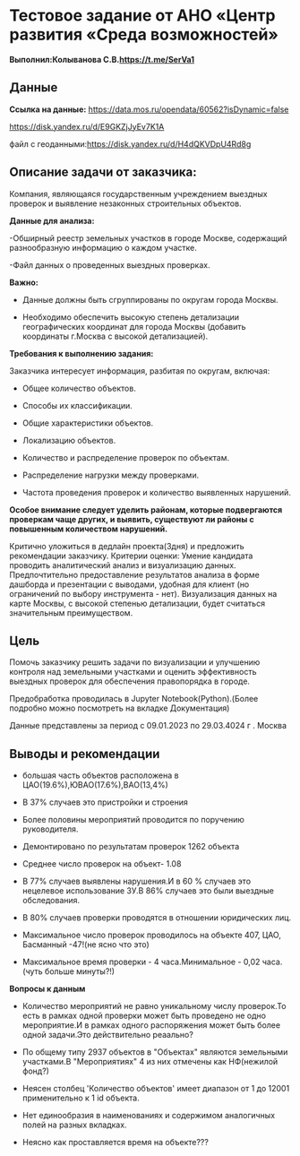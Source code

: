 # Тестовое задание   от АНО «Центр развития «Среда возможностей»
**Выполнил:Колыванова С.В.<https://t.me/SerVa1>**

## Данные

**Ссылка на данные:**
https://data.mos.ru/opendata/60562?isDynamic=false

https://disk.yandex.ru/d/E9GKZjJyEv7K1A  

файл с геоданными:https://disk.yandex.ru/d/H4dQKVDpU4Rd8g

## Описание задачи от заказчика:

Компания, являющаяся государственным учреждением
выездных проверок и выявление незаконных строительных объектов.

**Данные для анализа:**

-Обширный реестр земельных участков в городе Москве, содержащий разнообразную информацию о каждом участке.

-Файл данных о проведенных выездных проверках.

**Важно:** 
- Данные должны быть сгруппированы по округам города Москвы.

- Необходимо обеспечить высокую степень детализации географических координат для города Москвы (добавить координаты г.Москва с высокой детализацией).

**Требования к выполнению задания:**

Заказчика интересует информация, разбитая по округам, включая:
 - Общее количество объектов.
 
 - Способы их классификации.
 
 - Общие характеристики объектов.

 - Локализацию объектов.
 
 - Количество и распределение проверок по объектам.
 
 - Распределение нагрузки между проверками.
 
 - Частота проведения проверок и количество выявленных нарушений.
 
**Особое внимание следует уделить районам, которые подвергаются проверкам чаще других, и выявить, существуют ли районы с повышенным количеством нарушений.**

Критично уложиться в дедлайн проекта(3дня) и предложить рекомендации заказчику.
Критерии оценки:
Умение кандидата проводить аналитический анализ и визуализацию данных.
Предпочтительно предоставление результатов анализа в форме дашборда и презентации с выводами, удобная для клиент (но ограничений по выбору инструмента - нет).
Визуализация данных на карте Москвы, с высокой степенью детализации, будет считаться значительным преимуществом.
## Цель

Помочь заказчику решить задачи по визуализации и улучшению контроля над земельными участками и оценить эффективность выездных проверок для обеспечения правопорядка в городе.

Предобработка проводилась в Jupyter Notebook(Python).(Более подробно  можно посмотреть на вкладке Документация)

Данные представлены за период с 09.01.2023 по 29.03.4024 г . Москва
## Выводы и рекомендации
- большая часть объектов  расположена в ЦАО(19.6%),ЮВАО(17.6%),ВАО(13,4%)

- В 37%  случаев это пристройки и строения

- Более половины мероприятий проводится по поручению руководителя.

- Демонтировано по результатам  проверок  1262 объекта

- Среднее число проверок на объект- 1.08

- В 77%  случаев выявлены нарушения.И в 60 % случаев это нецелевое использование ЗУ.В 86% случаев это были выездные  обследования.

- В 80%  случаев  проверки проводятся в отношении юридических лиц.

- Максимальное число проверок проводилось на объекте 407, ЦАО, Басманный -47!(не ясно что это)

- Максимальное время проверки - 4 часа.Минимальное - 0,02 часа.(чуть больше минуты?!)

**Вопросы к данным** 

- Количество мероприятий  не равно уникальному числу проверок.То есть в рамках одной проверки может быть проведено  не одно мероприятие.И в рамках одного распоряжения может быть более одной задачи.Это действительно реаально?

- По общему типу 2937 объектов в "Объектах" являются земельными участками.В "Мероприятиях" 4 из них  отмечены как НФ(нежилой фонд?)

- Неясен столбец 'Количество объектов' имеет диапазон от 1 до 12001 применительно к 1 id объекта.

- Нет единообразия в наименованиях и содержимом аналогичных полей на разных вкладках.

- Неясно как проставляется время на объекте???
